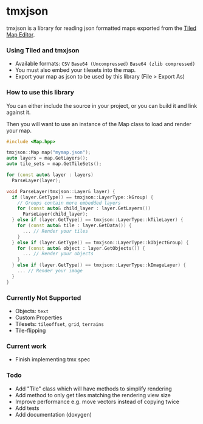 # tmxjson

tmxjson is a library for reading json formatted maps exported from the [Tiled Map Editor](http://www.mapeditor.org/).

### Using Tiled and tmxjson
- Available formats: `CSV` `Base64 (Uncompressed)` `Base64 (zlib compressed)`
- You must also embed your tilesets into the map.
- Export your map as json to be used by this library (File > Export As)

### How to use this library
You can either include the source in your project, or you can build it and link against it.

Then you will want to use an instance of the Map class to load and render your map.

```CPP
#include <Map.hpp>

tmxjson::Map map("mymap.json");
auto layers = map.GetLayers();
auto tile_sets = map.GetTileSets();

for (const auto& layer : layers)
  ParseLayer(layer);

void ParseLayer(tmxjson::Layer& layer) {
  if (layer.GetType() == tmxjson::LayerType::kGroup) {
    // Groups contain more embedded layers
    for (const auto& child_layer : layer.GetLayers())
      ParseLayer(child_layer);
  } else if (layer.GetType() == tmxjson::LayerType::kTileLayer) {
    for (const auto& tile : layer.GetData()) {
      ... // Render your tiles
    }
  } else if (layer.GetType() == tmxjson::LayerType::kObjectGroup) {
    for (const auto& object : layer.GetObjects()) {
      ... // Render your objects
    }
  } else if (layer.GetType() == tmxjson::LayerType::kImageLayer) {
    ... // Render your image
  }
}
```

### Currently Not Supported
- Objects: `text`
- Custom Properties
- Tilesets: `tileoffset`, `grid`, `terrains`
- Tile-flipping

### Current work
- Finish implementing tmx spec

### Todo
- Add "Tile" class which will have methods to simplify rendering
- Add method to only get tiles matching the rendering view size
- Improve performance e.g. move vectors instead of copying twice
- Add tests
- Add documentation (doxygen)
